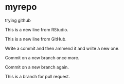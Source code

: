 # myrepo
trying github

This is a new line from RStudio.

This is a new line from GitHub.

Write a commit and then ammend it and write a new one.

Commit on a new branch once more.

Commit on a new branch again.

This is a branch for pull request.